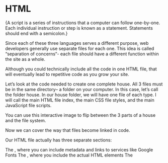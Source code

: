 
# HTML

{A script is a series of instructions that a computer can follow one-by-one.
Each individual instruction or step is known as a statement.
Statements should end with a semicolon.}

Since each of these three languages serves a different purpose, web developers generally use separate files for each one. This idea is called “separation of concerns“- each file should have a different function within the site as a whole.

Although you could technically include all the code in one HTML file, that will eventually lead to repetitive code as you grow your site.

Let’s look at the code needed to create one complete house. All 3 files must be in the same directory– a folder on your computer. In this case, let’s call the folder house. In our house folder, we will have one file of each type. I will call the main HTML file index, the main CSS file styles, and the main JavaScript file scripts.

You can use this interactive image to flip between the 3 parts of a house and the file system.

Now we can cover the way that files become linked in code.

Our HTML file actually has three separate sections:

The <head>, where you can include metadata and links to services like Google Fonts
The <body>, where you include the actual HTML elements
The <script> tags, which can link to Google Analytics and JavaScript files
Right now, all three files are contained within one folder, so the file paths are pretty simple within the HTML file.

**WHAT IS A VARIABLE?**
A script will have to temporarily store the bits of information it needs to do its job. It can store this
data in variables. When you write JavaScript, you have to tell the interpreter every individual step that you want it to perform. This sometimes involves more detail than you might expect.


**CSS Introduction**
*What is CSS*
1. CSS stands for Cascading Style Sheets
2. CSS describes how HTML elements are to be displayed on screen, paper, or in other media
3. CSS saves a lot of work. It can control the layout of multiple web pages all at once
External stylesheets are stored in CSS files

*Why Use CSS?*
CSS is used to define styles for your web pages, including the design, layout and variations in display for different devices and screen sizes.

CSS Example
body {
  background-color: lightblue;
}

h1 {
  color: white;
  text-align: center;
}

p {
  font-family: verdana;
  font-size: 20px;
}

CSS Solved a Big Problem
HTML was NEVER intended to contain tags for formatting a web page!

HTML was created to describe the content of a web page, like:

<h1>This is a heading</h1>

<p>This is a paragraph.</p>

When tags like <font>, and color attributes were added to the HTML 3.2 specification, it started a nightmare for web developers. Development of large websites, where fonts and color information were added to every single page, became a long and expensive process.

To solve this problem, the World Wide Web Consortium (W3C) created CSS.

CSS removed the style formatting from the HTML page!